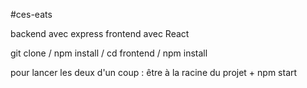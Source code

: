 #ces-eats

backend avec express
frontend avec React

git clone /
npm install /
cd frontend / 
npm install

pour lancer les deux d'un coup : être à la racine du projet + npm start


